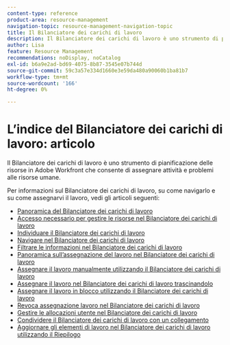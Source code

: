 ```yaml
---
content-type: reference
product-area: resource-management
navigation-topic: resource-management-navigation-topic
title: Il Bilanciatore dei carichi di lavoro
description: Il Bilanciatore dei carichi di lavoro è uno strumento di pianificazione delle risorse in Adobe Workfront che consente di assegnare attività e problemi alle risorse umane.
author: Lisa
feature: Resource Management
recommendations: noDisplay, noCatalog
exl-id: b6a9e2ad-bd69-4075-8b87-3545e07b744d
source-git-commit: 59c3a57e334d1660e3e59da480a90060b1ba81b7
workflow-type: tm+mt
source-wordcount: '166'
ht-degree: 0%

---
```


# L’indice del Bilanciatore dei carichi di lavoro: articolo

<!--Audited: 12/2023-->

Il Bilanciatore dei carichi di lavoro è uno strumento di pianificazione delle risorse in Adobe Workfront che consente di assegnare attività e problemi alle risorse umane.

Per informazioni sul Bilanciatore dei carichi di lavoro, su come navigarlo e su come assegnarvi il lavoro, vedi gli articoli seguenti:

* [Panoramica del Bilanciatore dei carichi di lavoro](../../resource-mgmt/workload-balancer/overview-workload-balancer.md)
* [Accesso necessario per gestire le risorse nel Bilanciatore dei carichi di lavoro](../../resource-mgmt/workload-balancer/access-needed-manage-resources-balancer.md)
* [Individuare il Bilanciatore dei carichi di lavoro](../../resource-mgmt/workload-balancer/locate-workload-balancer.md)
* [Navigare nel Bilanciatore dei carichi di lavoro](../../resource-mgmt/workload-balancer/navigate-the-workload-balancer.md)
* [Filtrare le informazioni nel Bilanciatore dei carichi di lavoro](../../resource-mgmt/workload-balancer/filter-information-workload-balancer.md)
* [Panoramica sull’assegnazione del lavoro nel Bilanciatore dei carichi di lavoro](../../resource-mgmt/workload-balancer/assign-work-in-workload-balancer.md)
* [Assegnare il lavoro manualmente utilizzando il Bilanciatore dei carichi di lavoro](../../resource-mgmt/workload-balancer/assign-work-in-workload-balancer-manually.md)
* [Assegnare il lavoro nel Bilanciatore dei carichi di lavoro trascinandolo](../../resource-mgmt/workload-balancer/assign-work-in-workload-balancer-by-drag-and-drop.md)
* [Assegnare il lavoro in blocco utilizzando il Bilanciatore dei carichi di lavoro](../../resource-mgmt/workload-balancer/assign-work-in-workload-balancer-in-bulk.md)
* [Revoca assegnazione lavoro nel Bilanciatore dei carichi di lavoro](../../resource-mgmt/workload-balancer/unassign-work-in-workload-balancer.md)
* [Gestire le allocazioni utente nel Bilanciatore dei carichi di lavoro](../../resource-mgmt/workload-balancer/manage-user-allocations-workload-balancer.md)
* [Condividere il Bilanciatore dei carichi di lavoro con un collegamento](../../resource-mgmt/workload-balancer/share-link-for-workload-balancer.md)
* [Aggiornare gli elementi di lavoro nel Bilanciatore dei carichi di lavoro utilizzando il Riepilogo](../../resource-mgmt/workload-balancer/update-items-in-summary-panel-in-workload-balancer.md)
